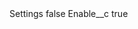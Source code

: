 <?xml version="1.0" encoding="UTF-8"?>
<CustomMetadata xmlns="http://soap.sforce.com/2006/04/metadata" xmlns:xsi="http://www.w3.org/2001/XMLSchema-instance" xmlns:xsd="http://www.w3.org/2001/XMLSchema">
    <label>Settings</label>
    <protected>false</protected>
    <values>
        <field>Enable__c</field>
        <value xsi:type="xsd:boolean">true</value>
    </values>
</CustomMetadata>
